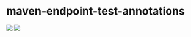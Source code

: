 # maven-endpoint-test-annotations
[![](https://jitpack.io/v/NiklasHoltmeyer/maven-endpoint-test-annotations.svg)](https://jitpack.io/#NiklasHoltmeyer/maven-endpoint-test-annotations)
[![](https://img.shields.io/badge/docs-JavaDoc-green.svg)](https://niklasholtmeyer.github.io/maven-endpoint-test-annotations/)
